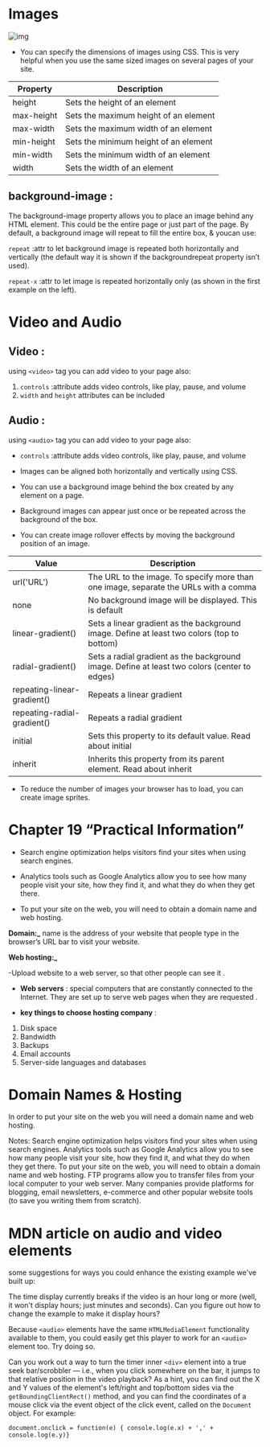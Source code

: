 # Images
![img](https://tse4.explicit.bing.net/th?id=OIP.MaJmXaAJQkU3aZgwpkKDQwHaFj&pid=Api&P=0&w=234&h=176)

* You can specify the dimensions of images using CSS.
This is very helpful when you use the same sized
images on several pages of your site.

Property |	Description
-------- | --------
height |	Sets the height of an element
max-height |	Sets the maximum height of an element
max-width |	Sets the maximum width of an element
min-height |	Sets the minimum height of an element
min-width |	Sets the minimum width of an element
width |	Sets the width of an element



## background-image :

The background-image property allows you to place an image behind any HTML element. This could be the entire page or just part of the page. By default, a background image will repeat to fill the entire box, & youcan use:

`repeat` :attr to let background image is repeated both horizontally and vertically (the default way it is shown if the backgroundrepeat property isn’t used).

`repeat-x` :attr to let image is repeated horizontally only (as shown in the first example on the left).

# Video and Audio

## Video :
 using `<video>` tag you can add video to your page also:
1. `controls` :attribute adds video controls, like play, pause, and volume
2. `width` and `height` attributes can be included

## Audio :
 using `<audio>` tag you can add video to your page also:
- `controls` :attribute adds video controls, like play, pause, and volume
 

* Images can be aligned both horizontally and vertically
using CSS.

* You can use a background image behind the box
created by any element on a page.

* Background images can appear just once or be
repeated across the background of the box.

* You can create image rollover effects by moving the
background position of an image.


Value |	Description
-------- | --------
url('URL') |	The URL to the image. To specify more than one image, separate the URLs with a comma
none |	No background image will be displayed. This is default
linear-gradient() |	Sets a linear gradient as the background image. Define at least two colors (top to bottom)
radial-gradient() |	Sets a radial gradient as the background image. Define at least two colors (center to edges)
repeating-linear-gradient() |	Repeats a linear gradient
repeating-radial-gradient() |	Repeats a radial gradient
initial |	Sets this property to its default value. Read about initial
inherit |	Inherits this property from its parent element. Read about inherit


* To reduce the number of images your browser has to
load, you can create image sprites.

# Chapter 19 “Practical Information” 

* Search engine optimization helps visitors find your
sites when using search engines.

* Analytics tools such as Google Analytics allow you to
see how many people visit your site, how they find it,
and what they do when they get there.

* To put your site on the web, you will need to obtain a
domain name and web hosting.

**Domain:_** name is the address of your website that people type in the browser’s URL bar to visit your website.

**Web hosting:_** 

-Upload website to a web server, so that other people can see it .

- **Web servers** : special computers that are
constantly connected to the
Internet. They are set
up to serve web pages when
they are requested .

- **key things to choose hosting company** :
1. Disk space
2. Bandwidth
3. Backups
4. Email accounts
5. Server-side
languages and
databases


# Domain Names & Hosting
In order to put your site on the web you will need a domain name and web hosting.

Notes:
Search engine optimization helps visitors find your sites when using search engines.
Analytics tools such as Google Analytics allow you to see how many people visit your site, how they find it, and what they do when they get there.
To put your site on the web, you will need to obtain a domain name and web hosting.
FTP programs allow you to transfer files from your local computer to your web server.
Many companies provide platforms for blogging, email newsletters, e-commerce and other popular website tools (to save you writing them from scratch).

# MDN article on audio and video elements

 some suggestions for ways you could enhance the existing example we've built up:

The time display currently breaks if the video is an hour long or more (well, it won't display hours; just minutes and seconds). Can you figure out how to change the example to make it display hours?

Because `<audio>` elements have the same `HTMLMediaElement` functionality available to them, you could easily get this player to work for an `<audio>` element too. Try doing so.

Can you work out a way to turn the timer inner `<div>` element into a true seek bar/scrobbler — i.e., when you click somewhere on the bar, it jumps to that relative position in the video playback? As a hint, you can find out the X and Y values of the element's left/right and top/bottom sides via the `getBoundingClientRect()` method, and you can find the coordinates of a mouse click via the event object of the click event, called on the `Document` object. For example:

`document.onclick = function(e) { console.log(e.x) + ',' + console.log(e.y)}`